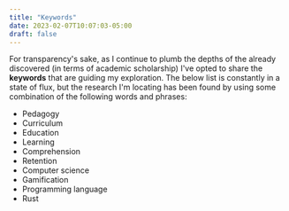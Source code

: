 ```yaml
---
title: "Keywords"
date: 2023-02-07T10:07:03-05:00
draft: false
---
```


For transparency's sake, as I continue to plumb the depths of the already discovered (in terms of academic scholarship) I've opted to share the **keywords** that are guiding my exploration. The below list is constantly in a state of flux, but the research I'm locating has been found by using some combination of the following words and phrases:

* Pedagogy
* Curriculum
* Education
* Learning
* Comprehension
* Retention
* Computer science
* Gamification
* Programming language
* Rust
